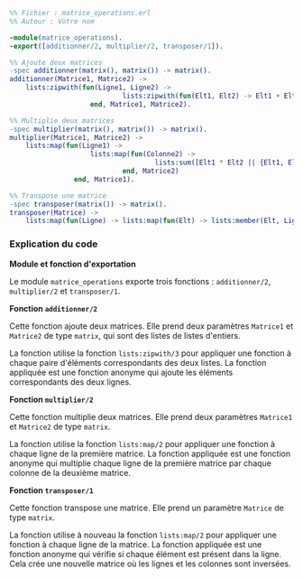 ```erlang
%% Fichier : matrice_operations.erl
%% Auteur : Votre nom

-module(matrice_operations).
-export([additionner/2, multiplier/2, transposer/1]).

%% Ajoute deux matrices
-spec additionner(matrix(), matrix()) -> matrix().
additionner(Matrice1, Matrice2) ->
    lists:zipwith(fun(Ligne1, Ligne2) ->
                            lists:zipwith(fun(Elt1, Elt2) -> Elt1 + Elt2 end, Ligne1, Ligne2)
                    end, Matrice1, Matrice2).

%% Multiplie deux matrices
-spec multiplier(matrix(), matrix()) -> matrix().
multiplier(Matrice1, Matrice2) ->
    lists:map(fun(Ligne1) ->
                    lists:map(fun(Colonne2) ->
                                    lists:sum([Elt1 * Elt2 || {Elt1, Elt2} <- lists:zip(Ligne1, Ligne2)])
                            end, Matrice2)
                end, Matrice1).

%% Transpose une matrice
-spec transposer(matrix()) -> matrix().
transposer(Matrice) ->
    lists:map(fun(Ligne) -> lists:map(fun(Elt) -> lists:member(Elt, Ligne) end, Ligne) end, Matrice).
```

### Explication du code

**Module et fonction d'exportation**

Le module `matrice_operations` exporte trois fonctions : `additionner/2`, `multiplier/2` et `transposer/1`.

**Fonction `additionner/2`**

Cette fonction ajoute deux matrices. Elle prend deux paramètres `Matrice1` et `Matrice2` de type `matrix`, qui sont des listes de listes d'entiers.

La fonction utilise la fonction `lists:zipwith/3` pour appliquer une fonction à chaque paire d'éléments correspondants des deux listes. La fonction appliquée est une fonction anonyme qui ajoute les éléments correspondants des deux lignes.

**Fonction `multiplier/2`**

Cette fonction multiplie deux matrices. Elle prend deux paramètres `Matrice1` et `Matrice2` de type `matrix`.

La fonction utilise la fonction `lists:map/2` pour appliquer une fonction à chaque ligne de la première matrice. La fonction appliquée est une fonction anonyme qui multiplie chaque ligne de la première matrice par chaque colonne de la deuxième matrice.

**Fonction `transposer/1`**

Cette fonction transpose une matrice. Elle prend un paramètre `Matrice` de type `matrix`.

La fonction utilise à nouveau la fonction `lists:map/2` pour appliquer une fonction à chaque ligne de la matrice. La fonction appliquée est une fonction anonyme qui vérifie si chaque élément est présent dans la ligne. Cela crée une nouvelle matrice où les lignes et les colonnes sont inversées.